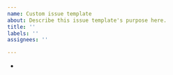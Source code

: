 ```yaml
---
name: Custom issue template
about: Describe this issue template's purpose here.
title: ''
labels: ''
assignees: ''

---
```


-
